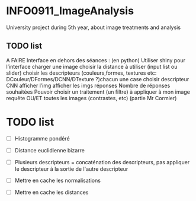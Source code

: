 
# INFO0911_ImageAnalysis
University project during 5th year, about image treatments and analysis


## TODO list
A FAIRE
Interface en dehors des séances : (en python)
Utiliser shiny pour l’interface
charger une image
choisir la distance à utiliser (input list ou slider)
choisir les descripteurs (couleurs,formes, textures etc: DCouleur/DFormes/DCNN/DTexture ?)chacun une case
choisir descripteur CNN
afficher l’img
afficher les imgs réponses
Nombre de réponses souhaitées
Pouvoir choisir un traitement (un filtre) à appliquer à mon image requête OU/ET toutes les images (contrastes, etc) (partie Mr Cormier)



# TODO list
- [ ] Histogramme pondéré
- [ ] Distance euclidienne bizarre
- [ ] Plusieurs descripteurs = concaténation des descripteurs, pas appliquer le descripteur à la sortie de l'autre descripteur
- [ ] Mettre en cache les normalisations
- [ ] Mettre en cache les distances


